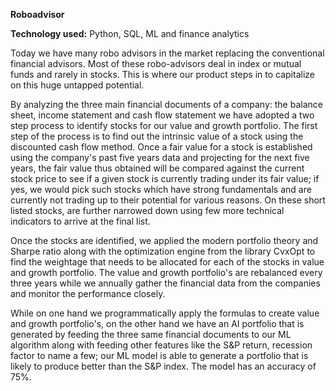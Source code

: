 **Roboadvisor**

**Technology used:** Python, SQL, ML and finance analytics

Today we have many robo advisors in the market replacing the conventional financial advisors. Most of these robo-advisors deal in 
index or mutual funds and rarely in stocks. This is where our product steps in to capitalize on this huge untapped potential. 

By analyzing the three main financial documents of a company: the balance sheet, income statement and cash flow statement we have adopted
a two step process to identify stocks for our value and growth portfolio. The first step of the process is to find out the intrinsic 
value of a stock using the discounted cash flow method. Once a fair value for a stock is established using the company's past five years 
data and projecting for the next five years, the fair value thus obtained will be compared against the current stock price to see if a 
given stock is currently trading under its fair value; if yes, we would pick such stocks which have strong fundamentals and are currently 
not trading up to their potential for various reasons. On these short listed stocks, are further narrowed down using few more technical 
indicators to arrive at the final list.
 
Once the stocks are identified, we applied the modern portfolio theory and Sharpe ratio along with the optimization engine from the 
library CvxOpt to find the weightage that needs to be allocated for each of the stocks in value and growth portfolio. The value and growth 
portfolio's are rebalanced every three years while we annually gather the financial data from the companies and monitor the performance
closely.

While on one hand we programmatically apply the formulas to create value and growth portfolio's, on the other hand  we have an
AI portfolio that is generated by feeding the three same financial documents to our ML algorithm along with feeding other features like
the S&P return, recession factor to name a few; our ML model is able to generate a portfolio that is likely to produce better than the 
S&P index. The model has an accuracy of 75%.

